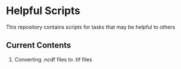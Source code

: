 # Helpful Scripts

This repository contains scripts for tasks that may be helpful to others

## Current Contents

1. Converting .ncdf files to .tif files
